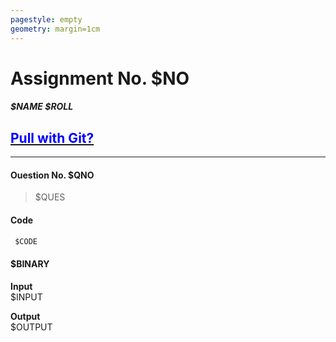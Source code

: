 ```yaml
---
pagestyle: empty
geometry: margin=1cm
---
```



# Assignment No. $NO   
##### $NAME $ROLL   

## [<span style="color:blue">Pull with Git?</span>](https://github.com/crestfalln/Class-Assignments-OOP.git)

---
[//]: <> (MAIN)
#### Ouestion No. $QNO 
> $QUES  

#### Code
```c
 $CODE 
```

#### $BINARY 
**Input**    
 $INPUT 

**Output**  
 $OUTPUT 